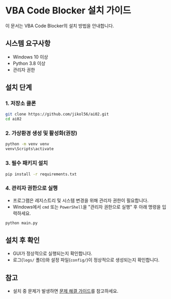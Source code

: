 # VBA Code Blocker 설치 가이드

이 문서는 VBA Code Blocker의 설치 방법을 안내합니다.

## 시스템 요구사항
- Windows 10 이상
- Python 3.8 이상
- 관리자 권한

## 설치 단계

### 1. 저장소 클론
```bash
git clone https://github.com/jikol56/ai02.git
cd ai02
```

### 2. 가상환경 생성 및 활성화(권장)
```bash
python -m venv venv
venv\Scripts\activate
```

### 3. 필수 패키지 설치
```bash
pip install -r requirements.txt
```

### 4. 관리자 권한으로 실행
- 프로그램은 레지스트리 및 시스템 변경을 위해 관리자 권한이 필요합니다.
- Windows에서 `cmd` 또는 `PowerShell`을 "관리자 권한으로 실행" 후 아래 명령을 입력하세요.

```bash
python main.py
```

## 설치 후 확인
- GUI가 정상적으로 실행되는지 확인합니다.
- 로그(`logs/` 폴더)와 설정 파일(`config/`)이 정상적으로 생성되는지 확인합니다.

## 참고
- 설치 중 문제가 발생하면 [문제 해결 가이드](troubleshooting.md)를 참고하세요. 